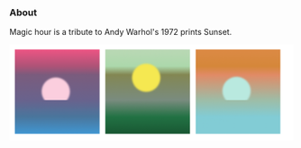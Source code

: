 ### About

Magic hour is a tribute to Andy Warhol's 1972 prints Sunset.

![magic hour](magic_hour.png)
